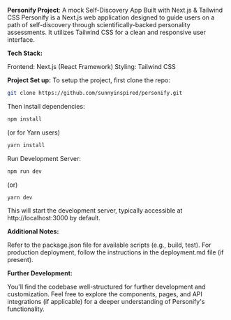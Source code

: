 **Personify Project**: 
A mock Self-Discovery App Built with Next.js & Tailwind CSS
Personify is a Next.js web application designed to guide users on a path of self-discovery through scientifically-backed personality assessments. It utilizes Tailwind CSS for a clean and responsive user interface.

**Tech Stack:**

Frontend: Next.js (React Framework)
Styling: Tailwind CSS

**Project Set up:**
To setup the project, first clone the repo:
```bash
git clone https://github.com/sunnyinspired/personify.git
```

Then install dependencies:

```bash
npm install
```
(or for Yarn users)

```Bash
yarn install
```

Run Development Server:

```Bash
npm run dev
```
(or)

``` Bash
yarn dev
```
This will start the development server, typically accessible at http://localhost:3000 by default.

**Additional Notes:**

Refer to the package.json file for available scripts (e.g., build, test).
For production deployment, follow the instructions in the deployment.md file (if present).

**Further Development:**

 You'll find the codebase well-structured for further development and customization. Feel free to explore the components, pages, and API integrations (if applicable) for a deeper understanding of Personify's functionality.